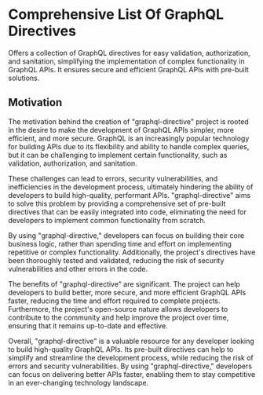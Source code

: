 # Comprehensive List Of GraphQL Directives
Offers a collection of GraphQL directives for easy validation, authorization, and sanitation, simplifying the implementation of complex functionality in GraphQL APIs. It ensures secure and efficient GraphQL APIs with pre-built solutions.

## Motivation 
The motivation behind the creation of "graphql-directive" project is rooted in the desire to make the development of GraphQL APIs simpler, more efficient, and more secure. GraphQL is an increasingly popular technology for building APIs due to its flexibility and ability to handle complex queries, but it can be challenging to implement certain functionality, such as validation, authorization, and sanitation.

These challenges can lead to errors, security vulnerabilities, and inefficiencies in the development process, ultimately hindering the ability of developers to build high-quality, performant APIs. "graphql-directive" aims to solve this problem by providing a comprehensive set of pre-built directives that can be easily integrated into code, eliminating the need for developers to implement common functionality from scratch.

By using "graphql-directive," developers can focus on building their core business logic, rather than spending time and effort on implementing repetitive or complex functionality. Additionally, the project's directives have been thoroughly tested and validated, reducing the risk of security vulnerabilities and other errors in the code.

The benefits of "graphql-directive" are significant. The project can help developers to build better, more secure, and more efficient GraphQL APIs faster, reducing the time and effort required to complete projects. Furthermore, the project's open-source nature allows developers to contribute to the community and help improve the project over time, ensuring that it remains up-to-date and effective.

Overall, "graphql-directive" is a valuable resource for any developer looking to build high-quality GraphQL APIs. Its pre-built directives can help to simplify and streamline the development process, while reducing the risk of errors and security vulnerabilities. By using "graphql-directive," developers can focus on delivering better APIs faster, enabling them to stay competitive in an ever-changing technology landscape.

